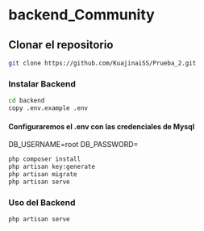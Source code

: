 # backend_Community
## Clonar el repositorio
```bash
git clone https://github.com/KuajinaiSS/Prueba_2.git
```
### Instalar Backend
```bash
cd backend
copy .env.example .env
```
#### Configuraremos el .env con las credenciales de Mysql
DB_USERNAME=root
DB_PASSWORD=

```bash
php composer install
php artisan key:generate
php artisan migrate
php artisan serve
```

### Uso del Backend
`php artisan serve`
